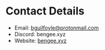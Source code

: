 # Contact Details
- Email: bguilfoyle@protonmail.com
- Discord: bengee.xyz
- Website: [bengee.xyz](bengee.xyz)
